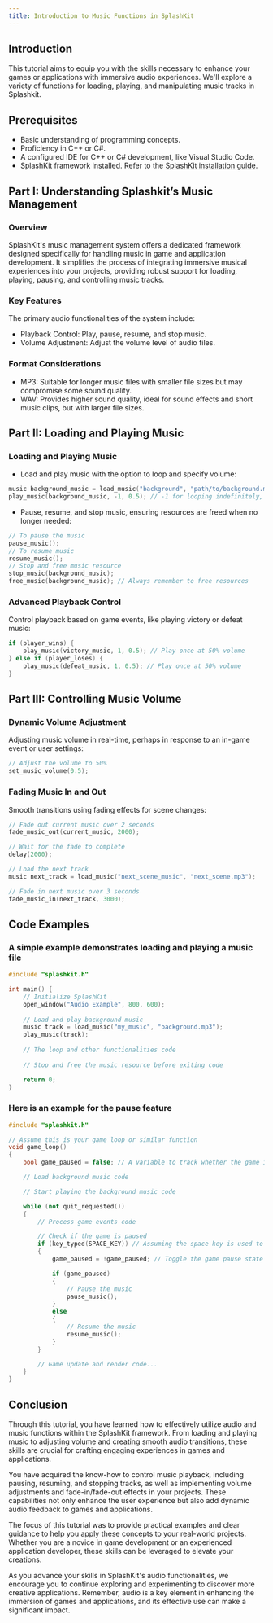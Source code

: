 ```yaml
---
title: Introduction to Music Functions in SplashKit
---
```


## Introduction

This tutorial aims to equip you with the skills necessary to enhance your games or applications with immersive audio experiences. We'll explore a variety of functions for loading, playing, and manipulating music tracks in Splashkit.

## Prerequisites

- Basic understanding of programming concepts.
- Proficiency in C++ or C#.
- A configured IDE for C++ or C# development, like Visual Studio Code.
- SplashKit framework installed. Refer to the [SplashKit installation guide](https://splashkit.io/installation/).

## Part I: Understanding Splashkit’s Music Management

### Overview

SplashKit's music management system offers a dedicated framework designed specifically for handling music in game and application development. It simplifies the process of integrating immersive musical experiences into your projects, providing robust support for loading, playing, pausing, and controlling music tracks.

### Key Features

The primary audio functionalities of the system include:

- Playback Control: Play, pause, resume, and stop music.
- Volume Adjustment: Adjust the volume level of audio files.

### Format Considerations

- MP3: Suitable for longer music files with smaller file sizes but may compromise some sound quality.
- WAV: Provides higher sound quality, ideal for sound effects and short music clips, but with larger file sizes.

## Part II: Loading and Playing Music

### Loading and Playing Music

- Load and play music with the option to loop and specify volume:

```cpp
music background_music = load_music("background", "path/to/background.mp3");
play_music(background_music, -1, 0.5); // -1 for looping indefinitely, 1 for looping only once
```

- Pause, resume, and stop music, ensuring resources are freed when no longer needed:

```cpp
// To pause the music
pause_music();
// To resume music
resume_music();
// Stop and free music resource
stop_music(background_music);
free_music(background_music); // Always remember to free resources
```

### Advanced Playback Control

Control playback based on game events, like playing victory or defeat music:

```cpp
if (player_wins) {
    play_music(victory_music, 1, 0.5); // Play once at 50% volume
} else if (player_loses) {
    play_music(defeat_music, 1, 0.5); // Play once at 50% volume
}
```

## Part III: Controlling Music Volume

### Dynamic Volume Adjustment

Adjusting music volume in real-time, perhaps in response to an in-game event or user settings:

```cpp
// Adjust the volume to 50%
set_music_volume(0.5);
```

### Fading Music In and Out

Smooth transitions using fading effects for scene changes:

```cpp
// Fade out current music over 2 seconds
fade_music_out(current_music, 2000);

// Wait for the fade to complete
delay(2000);

// Load the next track
music next_track = load_music("next_scene_music", "next_scene.mp3");

// Fade in next music over 3 seconds
fade_music_in(next_track, 3000);
```

## Code Examples

### A simple example demonstrates loading and playing a music file

```cpp
#include "splashkit.h"

int main() {
    // Initialize SplashKit
    open_window("Audio Example", 800, 600);
    
    // Load and play background music
    music track = load_music("my_music", "background.mp3");
    play_music(track);
    
    // The loop and other functionalities code
    
    // Stop and free the music resource before exiting code

    return 0;
}
```

### Here is an example for the pause feature

```cpp
#include "splashkit.h"

// Assume this is your game loop or similar function
void game_loop()
{
    bool game_paused = false; // A variable to track whether the game is paused

    // Load background music code

    // Start playing the background music code

    while (not quit_requested())
    {
        // Process game events code

        // Check if the game is paused
        if (key_typed(SPACE_KEY)) // Assuming the space key is used to pause and resume the game
        {
            game_paused = !game_paused; // Toggle the game pause state

            if (game_paused)
            {
                // Pause the music
                pause_music();
            }
            else
            {
                // Resume the music
                resume_music();
            }
        }

        // Game update and render code...
    }
}
```

## Conclusion

Through this tutorial, you have learned how to effectively utilize audio and music functions within the SplashKit framework. From loading and playing music to adjusting volume and creating smooth audio transitions, these skills are crucial for crafting engaging experiences in games and applications.

You have acquired the know-how to control music playback, including pausing, resuming, and stopping tracks, as well as implementing volume adjustments and fade-in/fade-out effects in your projects. These capabilities not only enhance the user experience but also add dynamic audio feedback to games and applications.

The focus of this tutorial was to provide practical examples and clear guidance to help you apply these concepts to your real-world projects. Whether you are a novice in game development or an experienced application developer, these skills can be leveraged to elevate your creations.

As you advance your skills in SplashKit's audio functionalities, we encourage you to continue exploring and experimenting to discover more creative applications. Remember, audio is a key element in enhancing the immersion of games and applications, and its effective use can make a significant impact.
